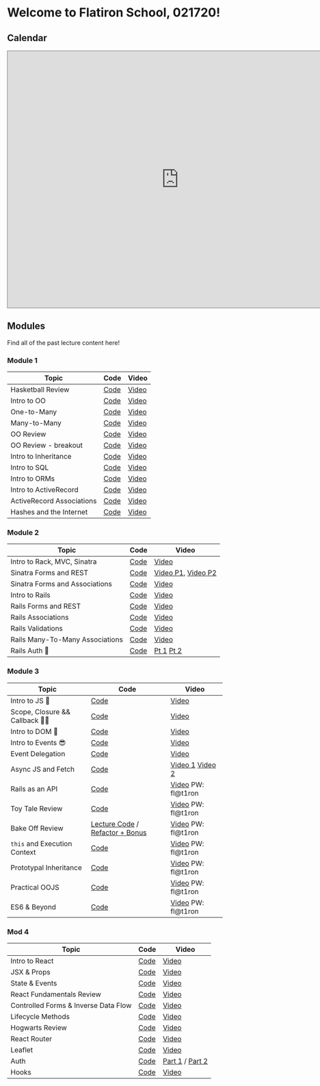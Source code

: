 # Welcome to Flatiron School, 021720!

## Calendar
<iframe src="https://calendar.google.com/calendar/embed?height=600&amp;wkst=2&amp;bgcolor=%23ffffff&amp;ctz=America%2FNew_York&amp;src=ZmxhdGlyb25zY2hvb2wuY29tXzd0bXYxOW4zcGowMHZ0ZnNnYTR0a2UwNjIwQGdyb3VwLmNhbGVuZGFyLmdvb2dsZS5jb20&amp;src=ZW4udXNhI2hvbGlkYXlAZ3JvdXAudi5jYWxlbmRhci5nb29nbGUuY29t&amp;color=%23616161&amp;color=%230B8043" style="border:solid 1px #777" width="800" height="600" frameborder="0" scrolling="no"></iframe>

## Modules
Find all of the past lecture content here!

### Module 1
| Topic            | Code                | Video                |
| -----            | ----                | -----                |
| Hasketball Review       | [Code](https://github.com/learn-co-students/atlanta-web-021720/tree/master/01-hashketball-review) | [Video](https://youtu.be/X_TvN-5hh9o) |
| Intro to OO | [Code](https://github.com/learn-co-students/atlanta-web-021720/tree/master/02-intro-to-oo) | [Video](https://youtu.be/9SR3Qw7NLJU) |
| One-to-Many | [Code](https://github.com/learn-co-students/atlanta-web-021720/tree/master/03-oo-one-to-many) | [Video](https://youtu.be/6M2YDNLXcwQ) |
| Many-to-Many | [Code](https://github.com/learn-co-students/atlanta-web-021720/tree/master/04-many-to-many) | [Video](https://youtu.be/Q-jt6q5Afes) |
| OO Review | [Code](https://github.com/learn-co-students/atlanta-web-021720/tree/master/05-oo-review) | [Video](https://youtu.be/L8wmE2JFTGk) |
| OO Review - breakout | [Code](https://github.com/learn-co-students/atlanta-web-021720/tree/master/breakout-code_challenge_review) | [Video](https://youtu.be/ZjI0RxUFo-c) |
| Intro to Inheritance | [Code](https://github.com/learn-co-students/atlanta-web-021720/tree/master/06-intro-to-inheritance) | [Video](https://youtu.be/RlZBf1ShS2o) |
| Intro to SQL | [Code](https://github.com/learn-co-students/atlanta-web-021720/tree/master/07-intro-to-sql) | [Video](https://youtu.be/5Sn7-0Nm2mk) |
| Intro to ORMs | [Code](https://github.com/learn-co-students/atlanta-web-021720/tree/master/08-intro-to-orm) | [Video](https://youtu.be/BtB0q5Rk6UQ) |
| Intro to ActiveRecord | [Code](https://github.com/learn-co-students/atlanta-web-021720/tree/master/09-intro-to-active-record) | [Video](https://youtu.be/aqvUSk61m84) |
| ActiveRecord Associations | [Code](https://github.com/learn-co-students/atlanta-web-021720/tree/master/10-active-record-associations) | [Video](https://youtu.be/TSGZ-5RTL4g) |
| Hashes and the Internet | [Code](https://github.com/learn-co-students/atlanta-web-021720/tree/master/11-hashes-and-the-internet) | [Video](https://youtu.be/M-qQ3Y5gjLA) |

### Module 2
| Topic            | Code                | Video                |
| -----            | ----                | -----                |
| Intro to Rack, MVC, Sinatra | [Code](https://github.com/learn-co-students/atlanta-web-021720/tree/master/12-mvc-rack-sinatra) | [Video](https://www.youtube.com/watch?v=xQszdBeFaH8) |
| Sinatra Forms and REST | [Code](https://github.com/learn-co-students/atlanta-web-021720/tree/master/13-sinatra-forms-and-rest) | [Video P1](https://youtu.be/USwjJ0Xavbk), [Video P2](https://youtu.be/Ad5SYZVKD5k) |
| Sinatra Forms and Associations | [Code](https://github.com/learn-co-students/atlanta-web-021720/tree/master/14-sinatra-forms-and-associations) | [Video](https://youtu.be/J-jLazyX8_4) |
|Intro to Rails | [Code](https://github.com/learn-co-students/atlanta-web-021720/tree/master/15-intro-to-rails) | [Video](https://youtu.be/K7PIIXpCzDY) |
|Rails Forms and REST | [Code](https://github.com/learn-co-students/atlanta-web-021720/tree/master/16-rails-forms-rest)| [Video](https://youtu.be/rPnc8DYTzik) |
| Rails Associations | [Code](https://github.com/learn-co-students/atlanta-web-021720/tree/master/17-rails-forms-associations) | [Video](https://youtu.be/VAKUQ1IqUNs) |
| Rails Validations | [Code](https://github.com/learn-co-students/atlanta-web-021720/tree/master/18-rails-validations) | [Video](https://youtu.be/iG3oovBYNMw) |
| Rails Many-To-Many Associations | [Code](https://github.com/learn-co-students/atlanta-web-021720/tree/master/19-many-to-many-associations) | [Video](https://youtu.be/YzKJxffRvnw) |
| Rails Auth 🔑 | [Code](https://github.com/learn-co-students/atlanta-web-021720/tree/master/21-rails-auth) | [Pt 1](https://wework.zoom.com/rec/share/3dBXdL3561xJWZWQr2PBBosjJYvcX6a8hnVI8_dbnU6PWe9gq6euenfaP7UNANdh) [Pt 2](https://wework.zoom.com/rec/share/z_MtPqDOsXFIW7ecxV_uYK55HLjEaaa81yMZq6VfzhpvFC03TrPogYatDR3lcLPp) |

### Module 3
| Topic            | Code                | Video                |
| -----            | ----                | -----                |
| Intro to JS 👀 | [Code](https://github.com/learn-co-students/atlanta-web-021720/tree/master/22-intro-to-js) | [Video](https://wework.zoom.com/rec/share/tOMlNIyv_VpIAY2R2RzyeLYER7vqaaa8gCcZq_JZy0nMjJT6zoQwsz26hTrfhmYl) |
| Scope, Closure && Callback 🤙🏻 | [Code](https://github.com/learn-co-students/atlanta-web-021720/tree/master/23-scopes-closures-callbacks) | [Video](https://wework.zoom.com/rec/share/wtUyNaqu21NJfKfKzmb6UIctRKLZeaa82nAZ86cKzhrDpfnRMyCmSKNPmMYH8N5Z) |
| Intro to DOM 🌳 | [Code](https://github.com/learn-co-students/atlanta-web-021720/tree/master/24-intro-to-dom) | [Video](https://wework.zoom.com/rec/share/7J1IALza2TNORM_v0XHnApYvIqrnX6a8gSEZ_vIMnhwXZ8eIYb34f13_mYQ2f-ll) |
| Intro to Events 😎 | [Code](https://github.com/learn-co-students/atlanta-web-021720/tree/master/25-intro-to-events) | [Video](https://wework.zoom.com/rec/share/5-xoCpLd_E5ORtLMyVmHffUgB7nEX6a8gXUcq6BcxBw9IwdDUJ_b_lJ-u1j_Oe_i) |
| Event Delegation | [Code](https://github.com/learn-co-students/dumbo-se-021720/tree/master/24-event-delegation) | [Video](https://youtu.be/W48Rs1VjTW4) |
| Async JS and Fetch | [Code](https://github.com/learn-co-students/dumbo-se-021720/tree/master/26-async-js-and-fetch) | [Video 1](https://youtu.be/_han3y7HAF0) [Video 2](https://youtu.be/HNv9T5uACU8) |
| Rails as an API | [Code](https://github.com/learn-co-students/dumbo-se-021720/tree/master/27-rails-apis) | [Video](https://wework.zoom.com/rec/share/tZNuE-_u1HhJG7PT10qOYaNxWZjeaaa80HcWrKEEnUkDvo6mxwN8a4uM4VHYm6mw) PW: fl@t1ron |
| Toy Tale Review | [Code](https://github.com/learn-co-students/dumbo-se-021720/tree/master/28-toy-tale-review) | [Video](https://wework.zoom.com/rec/share/5_JWd43X0HpIf9bg2BCDVaAbP6voaaa8hHUfqKANmk4RmzQ7dK3sF8dXgminaXmd) PW: fl@t1ron |
| Bake Off Review | [Lecture Code](https://github.com/learn-co-students/dumbo-se-021720/blob/76fb94a6f66f35fcb092726c6e8357331ae00504/29-bake-off-review/bake-off-challenge-frontend/index.js) / [Refactor + Bonus](https://github.com/learn-co-students/dumbo-se-021720/blob/master/29-bake-off-review/bake-off-challenge-frontend/index.js) | [Video](https://wework.zoom.com/rec/share/9JVkArPB6mNJR5Hu-WL0XKsTA4LJeaa81iEW8_sMnkhDOEU0MWZPFVSDHGIfs_u8) PW: fl@t1ron |
| `this` and Execution Context | [Code](https://github.com/learn-co-students/dumbo-se-021720/blob/master/30-this-and-execution-context) | [Video](https://wework.zoom.com/rec/share/3otVMZ3y8ltLbKPuxWGcUIknNbXLeaa80CdNqaYLHMsz82gkaKMn-0gytaKDWg) PW: fl@t1ron |
| Prototypal Inheritance | [Code](https://github.com/learn-co-students/dumbo-se-021720/blob/master/31-prototypal-inheritance) | [Video](https://wework.zoom.us/rec/share/vJEpKK_o2TpORLPKuUX_GbQhHJvaeaa8gyUb8qENmExnz41mX65BU4--2cU7Bbwb) PW: fl@t1ron |
| Practical OOJS | [Code](https://github.com/learn-co-students/dumbo-se-021720/blob/master/32-practical-oojs) | [Video](https://wework.zoom.us/rec/share/1e5UPu7N-iBOS6eR1HjVArd9A67Deaa803NP8vJez0xeJqFsnA81SuWMVDRYfVg_) PW: fl@t1ron |
| ES6 & Beyond| [Code](https://github.com/learn-co-students/dumbo-se-021720/blob/master/33-es6-and-beyond) | [Video](https://wework.zoom.com/rec/share/4c9ZbL3r-kdJXoHE6mLWQqsfJLr0eaa8g3NN__UFmRxxMouBkJ11TKiIWbyYJkEM) PW: fl@t1ron |


### Mod 4
| Topic            | Code                | Video                |
| -----            | ----                | -----                |
| Intro to React | [Code](https://github.com/learn-co-students/dumbo-se-021720/tree/master/34-intro-to-react) | [Video](https://wework.zoom.us/rec/share/y91TBYzZ3WhJb5Xpt0zffYF8ToX_T6a813If_fNcnRowboUAp7w8Fm07FkfvitNR) |
| JSX & Props | [Code](https://github.com/learn-co-students/dumbo-se-021720/tree/master/35-jsx-and-props) | [Video](https://wework.zoom.us/rec/share/-sNWc6uo809JGKfxtmT5apMaMpveX6a813RP-vRemE0w9jaGiN1X8WXANCHpGKjl) |
| State & Events | [Code](https://github.com/learn-co-students/dumbo-se-021720/tree/master/36-state-and-events) | [Video](https://wework.zoom.us/rec/share/4eYoP5WqyUVLe9bU-nnCcKkDRYi8aaa82iYX_adexE7paAOEZnx7WQM0HocE4EwA) |
| React Fundamentals Review | [Code](https://github.com/learn-co-students/dumbo-se-021720/tree/master/37-react-fundamentals-review) | [Video](https://wework.zoom.us/rec/share/3Mh_CJ7c0EpIZIXDtUfmVZw8R6rpeaa80Xca_PsJzEiWss9DURedY-0PPVJgJp6X) |
| Controlled Forms & Inverse Data Flow | [Code](https://github.com/learn-co-students/dumbo-se-021720/tree/master/38-forms) | [Video](https://wework.zoom.us/rec/share/7P55cLap_01IbY3x0kv4RpQbH4neaaa81SJNrvAKmUcOJCRezw-s5Dt_5A7LkkTJ) |
| Lifecycle Methods | [Code](https://github.com/learn-co-students/dumbo-se-021720/tree/master/39-lifecycle-methods) | [Video](https://wework.zoom.com/rec/share/xspnd73S_CBOHp3Q1kSHAO0DIYqmX6a82iIXrPUOnUy2TefNDyJogUBZi9WNu75F) |
| Hogwarts Review | [Code](https://github.com/learn-co-students/dumbo-se-021720/tree/master/40-hogwarts-review) | [Video](https://wework.zoom.com/rec/share/29QuMIrXsW9ISZHT007cRqo8OKPCT6a813RM-_VfxBmNmiqT-1HCAuVmyEB0ICUn) |
| React Router | [Code](https://github.com/learn-co-students/dumbo-se-021720/tree/master/44-react-router) | [Video](https://wework.zoom.com/rec/share/ptwpMJvL5kdIGIWTsmfiRZYzEZq_T6a8gykWq_sFyEqJ8EMa3cvbrKNBLbY8DmNp) |
| Leaflet | [Code](https://github.com/learn-co-students/dumbo-se-021720/tree/master/45-mapping) | [Video](https://wework.zoom.com/rec/share/2eNPEaDpx0BJYaPwx3zmc7ctRr3UT6a80ylI-KBZzhpIxiF4LCZcZVING047--74) |
| Auth | [Code](https://github.com/learn-co-students/dumbo-se-021720/tree/master/46-auth) | [Part 1](https://wework.zoom.com/rec/share/5dNUbLLe0WNOSJGcyUbcUZUqP6rvaaa80ScZqPsNy00uS3TN6phFLcuxII0lmluH) / [Part 2](https://wework.zoom.com/rec/share/_MxZbIDhrXpJGYnm5XPzd54MHt7Keaa8hiUb_qdZyUncZ1WpAiEQhy0lIF-IJfBw)|
| Hooks | [Code](https://github.com/learn-co-students/dumbo-se-021720/tree/master/47-hooks) | [Video](https://wework.zoom.com/rec/share/9eNILoHA0DxIbbOV8nPDAYAIOr3VX6a80HVL_6cExEuuI0Ov7Lp31UxKgcGuhPTA) |

